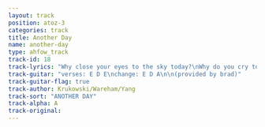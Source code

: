 ```yaml
---
layout: track
position: atoz-3
categories: track
title: Another Day
name: another-day
type: ahfow_track
track-id: 18
track-lyrics: "Why close your eyes to the sky today?\nWhy do you cry today just because the sky is grey?\n\nCause it's ok if every day is not the same day\nIt's just another way that every day is not the same\n\nHow can you see the sky when you close your eyes?\nHow can you run away just because the sky is grey?\n\nCause it's ok if every day is not the same way\nIt's just another way that every day is not the same"
track-guitar: "verses: E D E\nchange: E D A\n\n(provided by brad)"
track-guitar-flag: true
track-author: Krukowski/Wareham/Yang
track-sort: "ANOTHER DAY"
track-alpha: A
track-original: 
---
```

